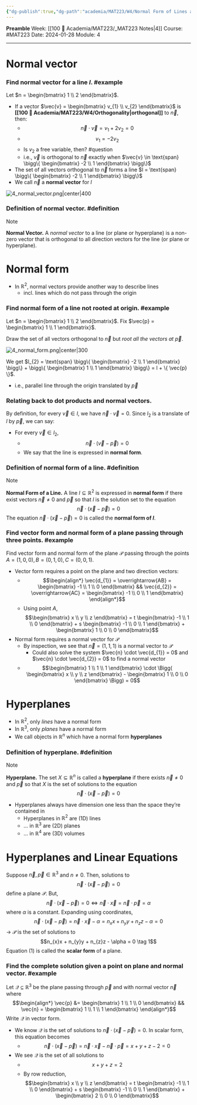 ```yaml
---
{"dg-publish":true,"dg-path":"academia/MAT223/W4/Normal Form of Lines and Planes.md","permalink":"/academia/mat-223/w4/normal-form-of-lines-and-planes/","created":"2024-01-28T14:50:32.442-05:00","updated":"2024-01-28T18:16:32.696-05:00"}
---
```


**Preamble**
Week: [[100 📒 Academia/MAT223/_MAT223 Notes\|4]]
Course: #MAT223
Date: 2024-01-28
Module: 4

---
# Normal vector
### Find normal vector for a line $l$. #example 

Let $n = \begin{bmatrix} 1 \\ 2 \end{bmatrix}$.
- If a vector $\vec{v} = \begin{bmatrix} v_{1} \\ v_{2} \end{bmatrix}$ is **[[100 📒 Academia/MAT223/W4/Orthogonality\|orthogonal]]** to $\vec{n}$, then:
	- $$\vec{n} \cdot \vec{v} = v_{1} + 2 v_{2} = 0$$
	- $$v_{1} = -2v_{2}$$
	- Is $v_{2}$ a free variable, then? #question
	- i.e., $\vec{v}$ is orthogonal to $\vec{n}$ exactly when $\vec{v} \in \text{span} \bigg\{ \begin{bmatrix} -2 \\ 1 \end{bmatrix} \bigg\}$
- The set of all vectors orthogonal to $\vec{n}$ forms a line $l = \text{span} \bigg\{ \begin{bmatrix} -2 \\ 1 \end{bmatrix} \bigg\}$
- We call $\vec{n}$ a **normal vector** for $l$

![4_normal_vector.png|center|400](/img/user/Files/MAT223/4_normal_vector.png)
### Definition of normal vector. #definition 

> [!note] 
> **Normal Vector.** A *normal vector* to a line (or plane or hyperplane) is a non-zero vector that is orthogonal to all direction vectors for the line (or plane or hyperplane).

# Normal form

- In $\mathbb{R}^{2}$, normal vectors provide another way to describe lines
	- incl. lines which do not pass through the origin

### Find normal form of a line not rooted at origin. #example 

Let $n = \begin{bmatrix} 1 \\ 2 \end{bmatrix}$. Fix $\vec{p} = \begin{bmatrix} 1 \\ 1 \end{bmatrix}$.

Draw the set of all vectors orthogonal to $\vec{n}$ but *root all the vectors at $\vec{p}$*.

![4_normal_form.png|center|300](/img/user/Files/MAT223/4_normal_form.png)

We get $l_{2} = \text{span} \bigg\{ \begin{bmatrix} -2 \\ 1 \end{bmatrix} \bigg\} + \bigg\{ \begin{bmatrix} 1 \\ 1 \end{bmatrix} \bigg\} = l + \{ \vec{p} \}$.
- i.e., parallel line through the origin translated by $\vec{p}$

### Relating back to dot products and normal vectors.
By definition, for every $\vec{v} \in l$, we have $\vec{n} \cdot \vec{v} = 0$. Since $l_{2}$ is a translate of $l$ by $\vec{p}$, we can say:
- For every $\vec{v} \in l_{2}$,
	- $$\vec{n} \cdot (\vec{v} - \vec{p}) = 0$$
	- We say that the line is expressed in **normal form**.

### Definition of normal form of a line. #definition 

> [!note] 
> **Normal Form of a Line.**
> A line $l \subseteq \mathbb{R}^{2}$ is expressed in **normal form** if there exist vectors $\vec{n} \neq 0$ and $\vec{p}$ so that $l$ is the solution set to the equation
> $$\vec{n} \cdot (\vec{x} - \vec{p}) = 0$$
> The equation $\vec{n} \cdot (\vec{x} - \vec{p}) = 0$ is called the **normal form of $l$**.

### Find vector form and normal form of a plane passing through three points. #example 

Find vector form and normal form of the plane $\mathcal{P}$ passing through the points $A = (1, 0, 0), B = (0, 1, 0), C = (0, 0, 1)$.

- Vector form requires a point on the plane and two direction vectors:
	- $$\begin{align*} \vec{d_{1}}  = \overrightarrow{AB} = \begin{bmatrix} -1 \\ 1 \\ 0 \end{bmatrix} && \vec{d_{2}} = \overrightarrow{AC} = \begin{bmatrix} -1 \\ 0 \\ 1 \end{bmatrix} \end{align*}$$
	- Using point $A$, $$\begin{bmatrix} x \\ y \\ z \end{bmatrix} = t \begin{bmatrix} -1 \\ 1 \\ 0 \end{bmatrix} + s \begin{bmatrix} -1 \\ 0 \\ 1 \end{bmatrix} + \begin{bmatrix} 1 \\ 0 \\ 0 \end{bmatrix}$$
- Normal form requires a normal vector for $\mathcal{P}$
	- By inspection, we see that $\vec{n} = (1,1,1)$ is a normal vector to $\mathcal{P}$
		- Could also solve the system $\vec{n} \cdot \vec{d_{1}} = 0$ and $\vec{n} \cdot \vec{d_{2}} = 0$ to find a normal vector
	- $$\begin{bmatrix} 1 \\ 1 \\ 1 \end{bmatrix} \cdot \Bigg( \begin{bmatrix} x \\ y \\ z \end{bmatrix} - \begin{bmatrix} 1 \\ 0 \\ 0 \end{bmatrix} \Bigg) = 0$$

# Hyperplanes

- In $\mathbb{R}^{2}$, only *lines* have a normal form
- In $\mathbb{R}^{3}$, only *planes* have a normal form
- We call objects in $\mathbb{R}^{n}$ which have a normal form **hyperplanes**

### Definition of hyperplane. #definition 

> [!note]
> **Hyperplane.** The set $X \subseteq \mathbb{R}^{n}$ is called a **hyperplane** if there exists $\vec{n} \neq 0$ and $\vec{p}$ so that $X$ is the set of solutions to the equation
> $$\vec{n} \cdot (\vec{x} - \vec{p}) = 0$$

- Hyperplanes always have dimension one less than the space they’re contained in
	- Hyperplanes in $\mathbb{R}^{2}$ are (1D) lines
	- … in $\mathbb{R}^{3}$ are (2D) planes
	- … in $\mathbb{R}^{4}$ are (3D) volumes

# Hyperplanes and Linear Equations

Suppose $\vec{n}, \vec{p} \in \mathbb{R}^{3}$ and $n \neq 0$. Then, solutions to
$$\vec{n} \cdot (\vec{x} - \vec{p}) = 0$$
define a plane $\mathcal{P}$. But, $$\vec{n} \cdot (\vec{x} - \vec{p}) = 0 \iff \vec{n} \cdot \vec{x} = \vec{n} \cdot \vec{p} = \alpha$$
where $\alpha$ is a constant. Expanding using coordinates,
$$\vec{n} \cdot (\vec{x} - \vec{p}) = \vec{n} \cdot \vec{x} - \alpha = n_{x}x + n_{y}y + n_{z}z - \alpha = 0$$
→ $\mathcal{P}$ is the set of solutions to
$$n_{x}x + n_{y}y + n_{z}z - \alpha = 0 \tag 1$$
Equation (1) is called the **scalar form** of a plane.

### Find the complete solution given a point on plane and normal vector. #example 

Let $\mathcal{Q} \subseteq \mathbb{R}^{3}$ be the plane passing through $\vec{p}$ and with normal vector $\vec{n}$ where
$$\begin{align*}
\vec{p} &= \begin{bmatrix} 1 \\ 1 \\ 0 \end{bmatrix} && \vec{n} = \begin{bmatrix} 1 \\ 1 \\ 1 \end{bmatrix}
\end{align*}$$
Write $\mathcal{Q}$ in vector form.
- We know $\mathcal{Q}$ is the set of solutions to $\vec{n} \cdot (\vec{x} - \vec{p}) = 0$. In scalar form, this equation becomes
	- $$\vec{n} \cdot (\vec{x} - \vec{p}) = \vec{n} \cdot \vec{x} - \vec{n} \cdot \vec{p} = x + y + z - 2 = 0$$
- We see $\mathcal{Q}$ is the set of all solutions to
	- $$x + y + z = 2$$
	- By row reduction, $$\begin{bmatrix} x \\ y \\ z \end{bmatrix} = t \begin{bmatrix} -1 \\ 1 \\ 0 \end{bmatrix} + s \begin{bmatrix} -1 \\ 0 \\ 1 \end{bmatrix} + \begin{bmatrix} 2 \\ 0 \\ 0 \end{bmatrix}$$
